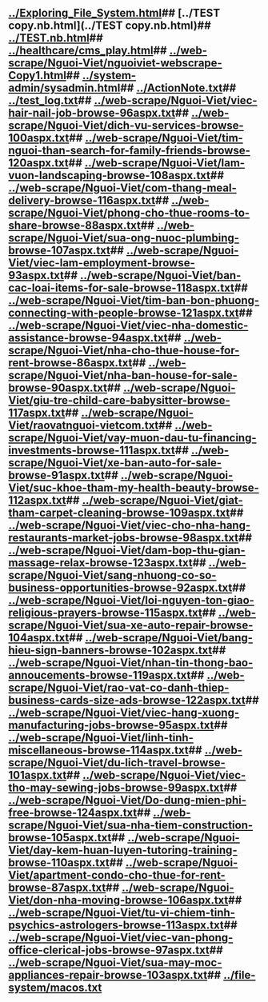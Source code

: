 ## [../Exploring_File_System.html](../Exploring_File_System.html)## [../TEST copy.nb.html](../TEST copy.nb.html)## [../TEST.nb.html](../TEST.nb.html)## [../healthcare/cms_play.html](../healthcare/cms_play.html)## [../web-scrape/Nguoi-Viet/nguoiviet-webscrape-Copy1.html](../web-scrape/Nguoi-Viet/nguoiviet-webscrape-Copy1.html)## [../system-admin/sysadmin.html](../system-admin/sysadmin.html)## [../ActionNote.txt](../ActionNote.txt)## [../test_log.txt](../test_log.txt)## [../web-scrape/Nguoi-Viet/viec-hair-nail-job-browse-96aspx.txt](../web-scrape/Nguoi-Viet/viec-hair-nail-job-browse-96aspx.txt)## [../web-scrape/Nguoi-Viet/dich-vu-services-browse-100aspx.txt](../web-scrape/Nguoi-Viet/dich-vu-services-browse-100aspx.txt)## [../web-scrape/Nguoi-Viet/tim-nguoi-than-search-for-family-friends-browse-120aspx.txt](../web-scrape/Nguoi-Viet/tim-nguoi-than-search-for-family-friends-browse-120aspx.txt)## [../web-scrape/Nguoi-Viet/lam-vuon-landscaping-browse-108aspx.txt](../web-scrape/Nguoi-Viet/lam-vuon-landscaping-browse-108aspx.txt)## [../web-scrape/Nguoi-Viet/com-thang-meal-delivery-browse-116aspx.txt](../web-scrape/Nguoi-Viet/com-thang-meal-delivery-browse-116aspx.txt)## [../web-scrape/Nguoi-Viet/phong-cho-thue-rooms-to-share-browse-88aspx.txt](../web-scrape/Nguoi-Viet/phong-cho-thue-rooms-to-share-browse-88aspx.txt)## [../web-scrape/Nguoi-Viet/sua-ong-nuoc-plumbing-browse-107aspx.txt](../web-scrape/Nguoi-Viet/sua-ong-nuoc-plumbing-browse-107aspx.txt)## [../web-scrape/Nguoi-Viet/viec-lam-employment-browse-93aspx.txt](../web-scrape/Nguoi-Viet/viec-lam-employment-browse-93aspx.txt)## [../web-scrape/Nguoi-Viet/ban-cac-loai-items-for-sale-browse-118aspx.txt](../web-scrape/Nguoi-Viet/ban-cac-loai-items-for-sale-browse-118aspx.txt)## [../web-scrape/Nguoi-Viet/tim-ban-bon-phuong-connecting-with-people-browse-121aspx.txt](../web-scrape/Nguoi-Viet/tim-ban-bon-phuong-connecting-with-people-browse-121aspx.txt)## [../web-scrape/Nguoi-Viet/viec-nha-domestic-assistance-browse-94aspx.txt](../web-scrape/Nguoi-Viet/viec-nha-domestic-assistance-browse-94aspx.txt)## [../web-scrape/Nguoi-Viet/nha-cho-thue-house-for-rent-browse-86aspx.txt](../web-scrape/Nguoi-Viet/nha-cho-thue-house-for-rent-browse-86aspx.txt)## [../web-scrape/Nguoi-Viet/nha-ban-house-for-sale-browse-90aspx.txt](../web-scrape/Nguoi-Viet/nha-ban-house-for-sale-browse-90aspx.txt)## [../web-scrape/Nguoi-Viet/giu-tre-child-care-babysitter-browse-117aspx.txt](../web-scrape/Nguoi-Viet/giu-tre-child-care-babysitter-browse-117aspx.txt)## [../web-scrape/Nguoi-Viet/raovatnguoi-vietcom.txt](../web-scrape/Nguoi-Viet/raovatnguoi-vietcom.txt)## [../web-scrape/Nguoi-Viet/vay-muon-dau-tu-financing-investments-browse-111aspx.txt](../web-scrape/Nguoi-Viet/vay-muon-dau-tu-financing-investments-browse-111aspx.txt)## [../web-scrape/Nguoi-Viet/xe-ban-auto-for-sale-browse-91aspx.txt](../web-scrape/Nguoi-Viet/xe-ban-auto-for-sale-browse-91aspx.txt)## [../web-scrape/Nguoi-Viet/suc-khoe-tham-my-health-beauty-browse-112aspx.txt](../web-scrape/Nguoi-Viet/suc-khoe-tham-my-health-beauty-browse-112aspx.txt)## [../web-scrape/Nguoi-Viet/giat-tham-carpet-cleaning-browse-109aspx.txt](../web-scrape/Nguoi-Viet/giat-tham-carpet-cleaning-browse-109aspx.txt)## [../web-scrape/Nguoi-Viet/viec-cho-nha-hang-restaurants-market-jobs-browse-98aspx.txt](../web-scrape/Nguoi-Viet/viec-cho-nha-hang-restaurants-market-jobs-browse-98aspx.txt)## [../web-scrape/Nguoi-Viet/dam-bop-thu-gian-massage-relax-browse-123aspx.txt](../web-scrape/Nguoi-Viet/dam-bop-thu-gian-massage-relax-browse-123aspx.txt)## [../web-scrape/Nguoi-Viet/sang-nhuong-co-so-business-opportunities-browse-92aspx.txt](../web-scrape/Nguoi-Viet/sang-nhuong-co-so-business-opportunities-browse-92aspx.txt)## [../web-scrape/Nguoi-Viet/loi-nguyen-ton-giao-religious-prayers-browse-115aspx.txt](../web-scrape/Nguoi-Viet/loi-nguyen-ton-giao-religious-prayers-browse-115aspx.txt)## [../web-scrape/Nguoi-Viet/sua-xe-auto-repair-browse-104aspx.txt](../web-scrape/Nguoi-Viet/sua-xe-auto-repair-browse-104aspx.txt)## [../web-scrape/Nguoi-Viet/bang-hieu-sign-banners-browse-102aspx.txt](../web-scrape/Nguoi-Viet/bang-hieu-sign-banners-browse-102aspx.txt)## [../web-scrape/Nguoi-Viet/nhan-tin-thong-bao-annoucements-browse-119aspx.txt](../web-scrape/Nguoi-Viet/nhan-tin-thong-bao-annoucements-browse-119aspx.txt)## [../web-scrape/Nguoi-Viet/rao-vat-co-danh-thiep-business-cards-size-ads-browse-122aspx.txt](../web-scrape/Nguoi-Viet/rao-vat-co-danh-thiep-business-cards-size-ads-browse-122aspx.txt)## [../web-scrape/Nguoi-Viet/viec-hang-xuong-manufacturing-jobs-browse-95aspx.txt](../web-scrape/Nguoi-Viet/viec-hang-xuong-manufacturing-jobs-browse-95aspx.txt)## [../web-scrape/Nguoi-Viet/linh-tinh-miscellaneous-browse-114aspx.txt](../web-scrape/Nguoi-Viet/linh-tinh-miscellaneous-browse-114aspx.txt)## [../web-scrape/Nguoi-Viet/du-lich-travel-browse-101aspx.txt](../web-scrape/Nguoi-Viet/du-lich-travel-browse-101aspx.txt)## [../web-scrape/Nguoi-Viet/viec-tho-may-sewing-jobs-browse-99aspx.txt](../web-scrape/Nguoi-Viet/viec-tho-may-sewing-jobs-browse-99aspx.txt)## [../web-scrape/Nguoi-Viet/Do-dung-mien-phi-free-browse-124aspx.txt](../web-scrape/Nguoi-Viet/Do-dung-mien-phi-free-browse-124aspx.txt)## [../web-scrape/Nguoi-Viet/sua-nha-tiem-construction-browse-105aspx.txt](../web-scrape/Nguoi-Viet/sua-nha-tiem-construction-browse-105aspx.txt)## [../web-scrape/Nguoi-Viet/day-kem-huan-luyen-tutoring-training-browse-110aspx.txt](../web-scrape/Nguoi-Viet/day-kem-huan-luyen-tutoring-training-browse-110aspx.txt)## [../web-scrape/Nguoi-Viet/apartment-condo-cho-thue-for-rent-browse-87aspx.txt](../web-scrape/Nguoi-Viet/apartment-condo-cho-thue-for-rent-browse-87aspx.txt)## [../web-scrape/Nguoi-Viet/don-nha-moving-browse-106aspx.txt](../web-scrape/Nguoi-Viet/don-nha-moving-browse-106aspx.txt)## [../web-scrape/Nguoi-Viet/tu-vi-chiem-tinh-psychics-astrologers-browse-113aspx.txt](../web-scrape/Nguoi-Viet/tu-vi-chiem-tinh-psychics-astrologers-browse-113aspx.txt)## [../web-scrape/Nguoi-Viet/viec-van-phong-office-clerical-jobs-browse-97aspx.txt](../web-scrape/Nguoi-Viet/viec-van-phong-office-clerical-jobs-browse-97aspx.txt)## [../web-scrape/Nguoi-Viet/sua-may-moc-appliances-repair-browse-103aspx.txt](../web-scrape/Nguoi-Viet/sua-may-moc-appliances-repair-browse-103aspx.txt)## [../file-system/macos.txt](../file-system/macos.txt)
